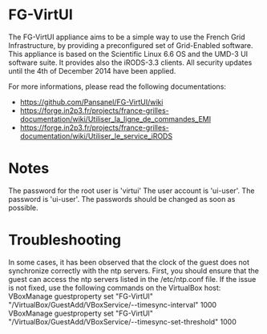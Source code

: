 FG-VirtUI
=========
The FG-VirtUI appliance aims to be a simple way to use the French Grid
Infrastructure, by providing a preconfigured set of Grid-Enabled software.
This appliance is based on the Scientific Linux 6.6 OS and the UMD-3 UI
software suite. It provides also the iRODS-3.3 clients. All security updates
until the 4th of December 2014 have been applied.

For more informations, please read the following documentations:
* https://github.com/Pansanel/FG-VirtUI/wiki 
* https://forge.in2p3.fr/projects/france-grilles-documentation/wiki/Utiliser_la_ligne_de_commandes_EMI
* https://forge.in2p3.fr/projects/france-grilles-documentation/wiki/Utiliser_le_service_iRODS

Notes
=====
The password for the root user is 'virtui'
The user account is 'ui-user'. The password is 'ui-user'.
The passwords should be changed as soon as possible.

Troubleshooting
===============
In some cases, it has been observed that the clock of the guest does not
synchronize correctly with the ntp servers. First, you should ensure that the
guest can access the ntp servers listed in the /etc/ntp.conf file. If the
issue is not fixed, use the following commands on the VirtualBox host:
VBoxManage guestproperty set "FG-VirtUI" "/VirtualBox/GuestAdd/VBoxService/--timesync-interval" 1000
VBoxManage guestproperty set "FG-VirtUI" "/VirtualBox/GuestAdd/VBoxService/--timesync-set-threshold" 1000
